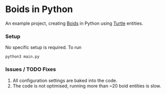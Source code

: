# Boids in Python

An example project, creating [Boids](https://en.wikipedia.org/wiki/Boids) in Python using [Turtle](https://docs.python.org/3/library/turtle.html#turtle.forward) entities.

### Setup

No specific setup is required. To run

`python3 main.py`

### Issues / TODO Fixes

1. All configuration settings are baked into the code.
2. The code is not optimised, running more than ~20 boid entities is slow.